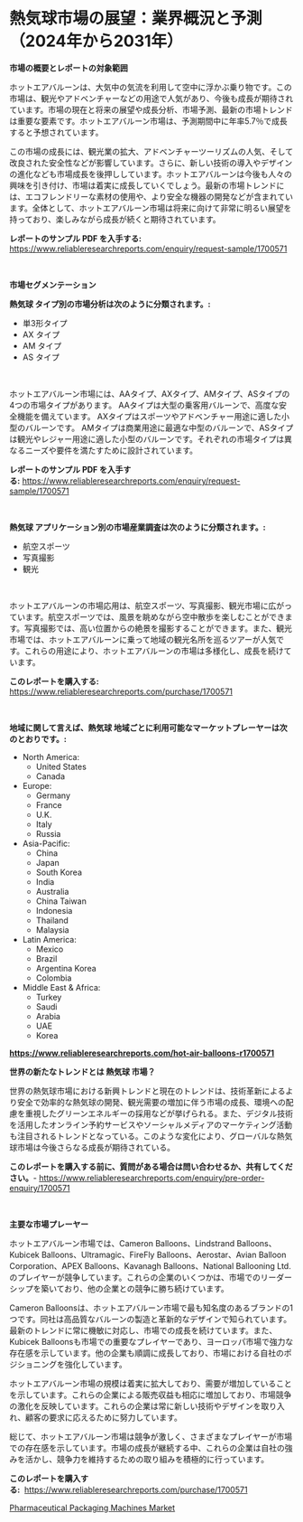 <p><h1>熱気球市場の展望：業界概況と予測（2024年から2031年）</h1></p><p><strong>市場の概要とレポートの対象範囲</strong></p>
<p><p>ホットエアバルーンは、大気中の気流を利用して空中に浮かぶ乗り物です。この市場は、観光やアドベンチャーなどの用途で人気があり、今後も成長が期待されています。市場の現在と将来の展望や成長分析、市場予測、最新の市場トレンドは重要な要素です。ホットエアバルーン市場は、予測期間中に年率5.7％で成長すると予想されています。</p><p>この市場の成長には、観光業の拡大、アドベンチャーツーリズムの人気、そして改良された安全性などが影響しています。さらに、新しい技術の導入やデザインの進化なども市場成長を後押ししています。ホットエアバルーンは今後も人々の興味を引き付け、市場は着実に成長していくでしょう。最新の市場トレンドには、エコフレンドリーな素材の使用や、より安全な機器の開発などが含まれています。全体として、ホットエアバルーン市場は将来に向けて非常に明るい展望を持っており、楽しみながら成長が続くと期待されています。</p></p>
<p><strong>レポートのサンプル PDF を入手する:</strong> <a href="https://www.reliableresearchreports.com/enquiry/request-sample/1700571">https://www.reliableresearchreports.com/enquiry/request-sample/1700571</a></p>
<p>&nbsp;</p>
<p><strong>市場セグメンテーション</strong></p>
<p><strong>熱気球 タイプ別の市場分析は次のように分類されます。:</strong></p>
<p><ul><li>単3形タイプ</li><li>AX タイプ</li><li>AM タイプ</li><li>AS タイプ</li></ul></p>
<p>&nbsp;</p>
<p><p>ホットエアバルーン市場には、AAタイプ、AXタイプ、AMタイプ、ASタイプの4つの市場タイプがあります。 AAタイプは大型の乗客用バルーンで、高度な安全機能を備えています。 AXタイプはスポーツやアドベンチャー用途に適した小型のバルーンです。 AMタイプは商業用途に最適な中型のバルーンで、ASタイプは観光やレジャー用途に適した小型のバルーンです。それぞれの市場タイプは異なるニーズや要件を満たすために設計されています。</p></p>
<p><strong>レポートのサンプル PDF を入手する:</strong>&nbsp;<a href="https://www.reliableresearchreports.com/enquiry/request-sample/1700571">https://www.reliableresearchreports.com/enquiry/request-sample/1700571</a></p>
<p>&nbsp;</p>
<p><strong> 熱気球 アプリケーション別の市場産業調査は次のように分類されます。:</strong></p>
<p><ul><li>航空スポーツ</li><li>写真撮影</li><li>観光</li></ul></p>
<p>&nbsp;</p>
<p><p>ホットエアバルーンの市場応用は、航空スポーツ、写真撮影、観光市場に広がっています。航空スポーツでは、風景を眺めながら空中散歩を楽しむことができます。写真撮影では、高い位置からの絶景を撮影することができます。また、観光市場では、ホットエアバルーンに乗って地域の観光名所を巡るツアーが人気です。これらの用途により、ホットエアバルーンの市場は多様化し、成長を続けています。</p></p>
<p><strong>このレポートを購入する:</strong>&nbsp; <a href="https://www.reliableresearchreports.com/purchase/1700571">https://www.reliableresearchreports.com/purchase/1700571</a></p>
<p>&nbsp;</p>
<p><strong>地域に関して言えば、熱気球 地域ごとに利用可能なマーケットプレーヤーは次のとおりです。:</strong></p>
<p><ul>
    <li>
        North America:
        <ul>
            <li>United States</li>
            <li>Canada</li>
        </ul>
    </li>
    <li>
        Europe:
        <ul>
            <li>Germany</li>
            <li>France</li>
            <li>U.K.</li>
            <li>Italy</li>
            <li>Russia</li>
        </ul>
    </li>
    <li>
        Asia-Pacific:
        <ul>
            <li>China</li>
            <li>Japan</li>
            <li>South Korea</li>
            <li>India</li>
            <li>Australia</li>
            <li>China Taiwan</li>
            <li>Indonesia</li>
            <li>Thailand</li>
            <li>Malaysia</li>
        </ul>
    </li>
    <li>
        Latin America:
        <ul>
            <li>Mexico</li>
            <li>Brazil</li>
            <li>Argentina Korea</li>
            <li>Colombia</li>
        </ul>
    </li>
    <li>
        Middle East & Africa:
        <ul>
            <li>Turkey</li>
            <li>Saudi</li>
            <li>Arabia</li>
            <li>UAE</li>
            <li>Korea</li>
        </ul>
    </li>
    </ul></p>
<p><strong><a href="https://www.reliableresearchreports.com/hot-air-balloons-r1700571">https://www.reliableresearchreports.com/hot-air-balloons-r1700571</a></strong>&nbsp;</p>
<p><strong>世界の新たなトレンドとは 熱気球 市場？</strong></p>
<p><p>世界の熱気球市場における新興トレンドと現在のトレンドは、技術革新によるより安全で効率的な熱気球の開発、観光需要の増加に伴う市場の成長、環境への配慮を重視したグリーンエネルギーの採用などが挙げられる。また、デジタル技術を活用したオンライン予約サービスやソーシャルメディアのマーケティング活動も注目されるトレンドとなっている。このような変化により、グローバルな熱気球市場は今後さらなる成長が期待されている。</p></p>
<p><strong>このレポートを購入する前に、質問がある場合は問い合わせるか、共有してください。</strong>- <a href="https://www.reliableresearchreports.com/enquiry/pre-order-enquiry/1700571">https://www.reliableresearchreports.com/enquiry/pre-order-enquiry/1700571</a></p>
<p>&nbsp;</p>
<p><strong>主要な市場プレーヤー</strong></p>
<p><p>ホットエアバルーン市場では、Cameron Balloons、Lindstrand Balloons、Kubicek Balloons、Ultramagic、FireFly Balloons、Aerostar、Avian Balloon Corporation、APEX Balloons、Kavanagh Balloons、National Ballooning Ltd.のプレイヤーが競争しています。これらの企業のいくつかは、市場でのリーダーシップを築いており、他の企業との競争に勝ち続けています。</p><p>Cameron Balloonsは、ホットエアバルーン市場で最も知名度のあるブランドの1つです。同社は高品質なバルーンの製造と革新的なデザインで知られています。最新のトレンドに常に機敏に対応し、市場での成長を続けています。また、Kubicek Balloonsも市場での重要なプレイヤーであり、ヨーロッパ市場で強力な存在感を示しています。他の企業も順調に成長しており、市場における自社のポジショニングを強化しています。</p><p>ホットエアバルーン市場の規模は着実に拡大しており、需要が増加していることを示しています。これらの企業による販売収益も相応に増加しており、市場競争の激化を反映しています。これらの企業は常に新しい技術やデザインを取り入れ、顧客の要求に応えるために努力しています。</p><p>総じて、ホットエアバルーン市場は競争が激しく、さまざまなプレイヤーが市場での存在感を示しています。市場の成長が継続する中、これらの企業は自社の強みを活かし、競争力を維持するための取り組みを積極的に行っています。</p></p>
<p><strong>このレポートを購入する:</strong>&nbsp;&nbsp;<a href="https://www.reliableresearchreports.com/purchase/1700571">https://www.reliableresearchreports.com/purchase/1700571</a></p>
<p><p><a href="https://github.com/Chiragrp22/Market-Research-Report-List-4/blob/main/pharmaceutical-packaging-machines-market.md">Pharmaceutical Packaging Machines Market</a></p></p>